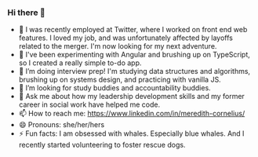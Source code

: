 ### Hi there 👋

- 🔭 I was recently employed at Twitter, where I worked on front end web features. I loved my job, and was unfortunately affected by layoffs related to the merger. I'm now looking for my next adventure.
- 👷 I've been experimenting with Angular and brushing up on TypeScript, so I created a really simple to-do app.
- 🌱 I’m doing interview prep! I'm studying data structures and algorithms, brushing up on systems design, and practicing with vanilla JS.
- 👯 I’m looking for study buddies and accountability buddies. 
- 💬 Ask me about how my leadership development skills and my former career in social work have helped me code.
- 📫 How to reach me: https://www.linkedin.com/in/meredith-cornelius/
- 😄 Pronouns: she/her/hers
- ⚡ Fun facts: I am obsessed with whales. Especially blue whales. And I recently started volunteering to foster rescue dogs. 

